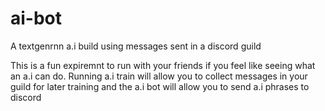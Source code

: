 # ai-bot
A textgenrnn a.i build using messages sent in a discord guild

This is a fun expiremnt to run with your friends if you feel like seeing what an a.i can do. 
Running a.i train will allow you to collect messages in your guild for later training and the a.i bot will allow you to send a.i phrases to discord
